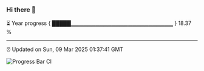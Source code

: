### Hi there 👋

⏳ Year progress { █████▁▁▁▁▁▁▁▁▁▁▁▁▁▁▁▁▁▁▁▁▁▁▁▁▁ } 18.37 %

---

⏰ Updated on Sun, 09 Mar 2025 01:37:41 GMT

![Progress Bar CI](https://github.com/DhruviPatel157/GitHub-Actions-Demo/workflows/Progress%20Bar%20CI/badge.svg)
